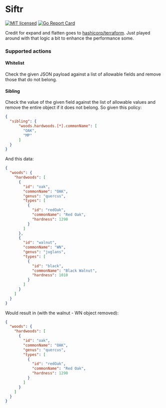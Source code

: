 # Siftr

[![MIT licensed](https://img.shields.io/badge/license-MIT-green.svg)](./LICENSE)
[![Go Report Card](https://goreportcard.com/report/github.com/racirx/siftr)](https://goreportcard.com/report/github.com/racirx/siftr)

Credit for expand and flatten goes to [hashicorp/terraform](https://github.com/hashicorp/terraform/tree/master/flatmap). Just played around with that logic a bit to enhance the performance some.

### Supported actions
#### Whitelist
Check the given JSON payload against a list of allowable fields and remove those that do not belong.

#### Sibling
Check the value of the given field against the list of allowable values and remove the entire object if it does not belong.
So given this policy:
```json
{
  "sibling": {
      "woods.hardwoods.[*].commonName": [
        "OAK",
        "MP"
      ]
  }
}
```
And this data:
```json
{
  "woods": {
    "hardwoods": [
      {
        "id": "oak",
        "commonName": "OAK",
        "genus": "quercus",
        "types": [
          {
            "id": "redOak",
            "commonName": "Red Oak",
            "hardness": 1290
          }
        ]
      },
      {
        "id": "walnut",
        "commonName": "WN",
        "genus": "juglans",
        "types": [
          {
            "id": "black",
            "commonName": "Black Walnut",
            "hardness": 1010
          }
        ]
      }
    ]
  }
}
```
Would result in (with the walnut - WN object removed):
```json
{
  "woods": {
    "hardwoods": [
      {
        "id": "oak",
        "commonName": "OAK",
        "genus": "quercus",
        "types": [
          {
            "id": "redOak",
            "commonName": "Red Oak",
            "hardness": 1290
          }
        ]
      }
    ]
  }
}
```